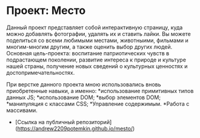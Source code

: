 # Проект: Место

Данный проект представляет собой интерактивную страницу,
куда можно добавлять фотографии, удалять их и ставить лайки.
Вы можете поделиться со всеми любимыми местами, животныими, фильмами и многим-многим другим,
а также оценить выбор других людей.
Основная цель-проекта: воспитание патриотических чувств
в подрастающем поколении, развитие интереса к природе и культуре нашей страны, получение новых сведений о культурных ценностях и  достопримечательностях.

При верстке данного проекта мною использовались вновь приобретенные навыки,
а именно:
*использование примитивных типов данных JS;
*использование DOM;
*выбор элементов DOM;
*манипуляция с классами CSS;
*Управление содержимым.
*Работа с массивами.

* [Ссылка на публичный репозиторий] (https://andrew2209potemkin.github.io/mesto/)
